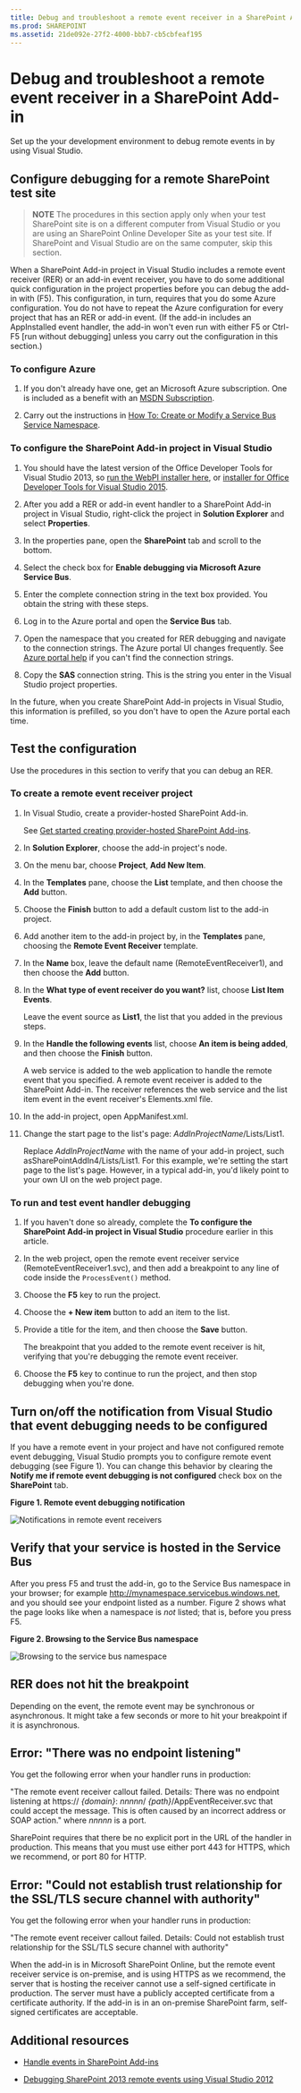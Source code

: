 ```yaml
---
title: Debug and troubleshoot a remote event receiver in a SharePoint Add-in
ms.prod: SHAREPOINT
ms.assetid: 21de092e-27f2-4000-bbb7-cb5cbfeaf195
---
```



# Debug and troubleshoot a remote event receiver in a SharePoint Add-in
Set up the your development environment to debug remote events in by using Visual Studio.
 





## Configure debugging for a remote SharePoint test site


> **NOTE**
> The procedures in this section apply only when your test SharePoint site is on a different computer from Visual Studio or you are using an SharePoint Online Developer Site as your test site. If SharePoint and Visual Studio are on the same computer, skip this section. 




When a SharePoint Add-in project in Visual Studio includes a remote event receiver (RER) or an add-in event receiver, you have to do some additional quick configuration in the project properties before you can debug the add-in with (F5). This configuration, in turn, requires that you do some Azure configuration. You do not have to repeat the Azure configuration for every project that has an RER or add-in event. (If the add-in includes an AppInstalled event handler, the add-in won't even run with either F5 or Ctrl-F5 [run without debugging] unless you carry out the configuration in this section.)




### To configure Azure


1. If you don't already have one, get an Microsoft Azure subscription. One is included as a benefit with an  [MSDN Subscription](http://azure.microsoft.com/en-us/pricing/member-offers/msdn-benefits/).


2. Carry out the instructions in  [How To: Create or Modify a Service Bus Service Namespace](http://msdn.microsoft.com/library/fa561f70-007c-45aa-b34d-56317dbbfc87.aspx).



### To configure the SharePoint Add-in project in Visual Studio


1. You should have the latest version of the Office Developer Tools for Visual Studio 2013, so  [run the WebPI installer here](http://aka.ms/OfficeDevToolsForVS2013), or  [installer for Office Developer Tools for Visual Studio 2015](http://aka.ms/OfficeDevToolsForVS2015).


2. After you add a RER or add-in event handler to a SharePoint Add-in project in Visual Studio, right-click the project in **Solution Explorer** and select **Properties**.


3. In the properties pane, open the **SharePoint** tab and scroll to the bottom.


4. Select the check box for **Enable debugging via Microsoft Azure Service Bus**.


5. Enter the complete connection string in the text box provided. You obtain the string with these steps.

1. Log in to the Azure portal and open the **Service Bus** tab.


2. Open the namespace that you created for RER debugging and navigate to the connection strings. The Azure portal UI changes frequently. See  [Azure portal help](https://msdn.microsoft.com/en-us/library/azure/dn578292.aspx) if you can't find the connection strings.


3. Copy the **SAS** connection string. This is the string you enter in the Visual Studio project properties.


In the future, when you create SharePoint Add-in projects in Visual Studio, this information is prefilled, so you don't have to open the Azure portal each time.
## Test the configuration
<a name="CreateRER"> </a>

Use the procedures in this section to verify that you can debug an RER.




### To create a remote event receiver project


1. In Visual Studio, create a provider-hosted SharePoint Add-in.

    See  [Get started creating provider-hosted SharePoint Add-ins](get-started-creating-provider-hosted-sharepoint-add-ins.md).


2. In **Solution Explorer**, choose the add-in project's node.


3. On the menu bar, choose **Project**, **Add New Item**.


4. In the **Templates** pane, choose the **List** template, and then choose the **Add** button.


5. Choose the **Finish** button to add a default custom list to the add-in project.


6. Add another item to the add-in project by, in the **Templates** pane, choosing the **Remote Event Receiver** template.


7. In the **Name** box, leave the default name (RemoteEventReceiver1), and then choose the **Add** button.


8. In the **What type of event receiver do you want?** list, choose **List Item Events**. 

    Leave the event source as **List1**, the list that you added in the previous steps.


9. In the **Handle the following events** list, choose **An item is being added**, and then choose the **Finish** button.

    A web service is added to the web application to handle the remote event that you specified. A remote event receiver is added to the SharePoint Add-in. The receiver references the web service and the list item event in the event receiver's Elements.xml file.


10. In the add-in project, open AppManifest.xml.


11. Change the start page to the list's page:  _AddInProjectName_/Lists/List1.

    Replace  _AddInProjectName_ with the name of your add-in project, such asSharePointAddIn4/Lists/List1. For this example, we're setting the start page to the list's page. However, in a typical add-in, you'd likely point to your own UI on the web project page.



### To run and test event handler debugging


1. If you haven't done so already, complete the **To configure the SharePoint Add-in project in Visual Studio** procedure earlier in this article.


2. In the web project, open the remote event receiver service (RemoteEventReceiver1.svc), and then add a breakpoint to any line of code inside the  `ProcessEvent()` method.


3. Choose the **F5** key to run the project.


4. Choose the **+ New item** button to add an item to the list.


5. Provide a title for the item, and then choose the **Save** button.

    The breakpoint that you added to the remote event receiver is hit, verifying that you're debugging the remote event receiver.


6. Choose the **F5** key to continue to run the project, and then stop debugging when you're done.



## Turn on/off the notification from Visual Studio that event debugging needs to be configured
<a name="RER_TurnOnOffNotificationsinRER"> </a>

If you have a remote event in your project and have not configured remote event debugging, Visual Studio prompts you to configure remote event debugging (see Figure 1). You can change this behavior by clearing the **Notify me if remote event debugging is not configured** check box on the **SharePoint** tab.




**Figure 1. Remote event debugging notification**








![Notifications in remote event receivers](images/SP15Con_Remote_Event_Receivers_FAQ_fig3.png)












## Verify that your service is hosted in the Service Bus
<a name="RER_HowDoIKnowWheteherMyServiceisHostedintheServiceBus"> </a>

After you press F5 and trust the add-in, go to the Service Bus namespace in your browser; for example http://mynamespace.servicebus.windows.net, and you should see your endpoint listed as a number. Figure 2 shows what the page looks like when a namespace is  *not*  listed; that is, before you press F5.




**Figure 2. Browsing to the Service Bus namespace**








![Browsing to the service bus namespace](images/SP15Con_Remote_Event_Receivers_FAQ_fig4.PNG)












## RER does not hit the breakpoint
<a name="RER_DoesNotHitTheBreakPoint"> </a>

Depending on the event, the remote event may be synchronous or asynchronous. It might take a few seconds or more to hit your breakpoint if it is asynchronous.




## Error: "There was no endpoint listening"
<a name="RER_DoesNotHitTheBreakPoint"> </a>

You get the following error when your handler runs in production:



"The remote event receiver callout failed. Details: There was no endpoint listening at https:// _{domain}_: _nnnnn_/ _{path}_/AppEventReceiver.svc that could accept the message. This is often caused by an incorrect address or SOAP action." where  _nnnnn_ is a port.



SharePoint requires that there be no explicit port in the URL of the handler in production. This means that you must use either port 443 for HTTPS, which we recommend, or port 80 for HTTP. 




## Error: "Could not establish trust relationship for the SSL/TLS secure channel with authority"
<a name="RER_DoesNotHitTheBreakPoint"> </a>

You get the following error when your handler runs in production:



"The remote event receiver callout failed. Details: Could not establish trust relationship for the SSL/TLS secure channel with authority"



When the add-in is in Microsoft SharePoint Online, but the remote event receiver service is on-premise, and is using HTTPS as we recommend, the server that is hosting the receiver cannot use a self-signed certificate in production. The server must have a publicly accepted certificate from a certificate authority. If the add-in is in an on-premise SharePoint farm, self-signed certificates are acceptable.




## Additional resources
<a name="Additional"> </a>


-  [Handle events in SharePoint Add-ins](handle-events-in-sharepoint-add-ins.md)


-  [Debugging SharePoint 2013 remote events using Visual Studio 2012](http://blogs.msdn.com/b/officeapps/archive/2013/03/21/update-to-debugging-sharepoint-2013-remote-events-using-visual-studio-2012.aspx)



